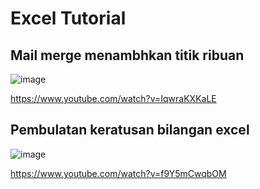 # Excel Tutorial
## Mail merge menambhkan titik ribuan
![image](https://user-images.githubusercontent.com/78794419/182280181-72dbd2d6-7cd0-48b5-8763-6b41a0793e9d.png)

https://www.youtube.com/watch?v=IqwraKXKaLE

## Pembulatan keratusan bilangan excel
![image](https://user-images.githubusercontent.com/78794419/182289415-df26631f-9c75-4fbd-9dd2-bce82b83eccf.png)

https://www.youtube.com/watch?v=f9Y5mCwqbOM

